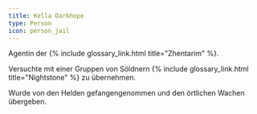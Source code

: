 ```yaml
---
title: Kella Darkhope
type: Person
icon: person_jail
---
```


Agentin der {% include glossary_link.html title="Zhentarim" %}.

Versuchte mit einer Gruppen von Söldnern {% include glossary_link.html
title="Nightstone" %} zu übernehmen.

Wurde von den Helden gefangengenommen und den örtlichen Wachen übergeben.
